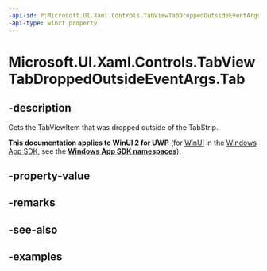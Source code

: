 ```yaml
---
-api-id: P:Microsoft.UI.Xaml.Controls.TabViewTabDroppedOutsideEventArgs.Tab
-api-type: winrt property
---
```


# Microsoft.UI.Xaml.Controls.TabViewTabDroppedOutsideEventArgs.Tab

<!--
public Microsoft.UI.Xaml.Controls.TabViewItem Tab { get; }
-->

## -description

Gets the TabViewItem that was dropped outside of the TabStrip.

**This documentation applies to WinUI 2 for UWP** (for [WinUI](/windows/apps/winui/winui3/) in the [Windows App SDK](/windows/apps/windows-app-sdk/), see the **[Windows App SDK namespaces](/windows/windows-app-sdk/api/winrt/)**).

## -property-value

## -remarks

## -see-also

## -examples

